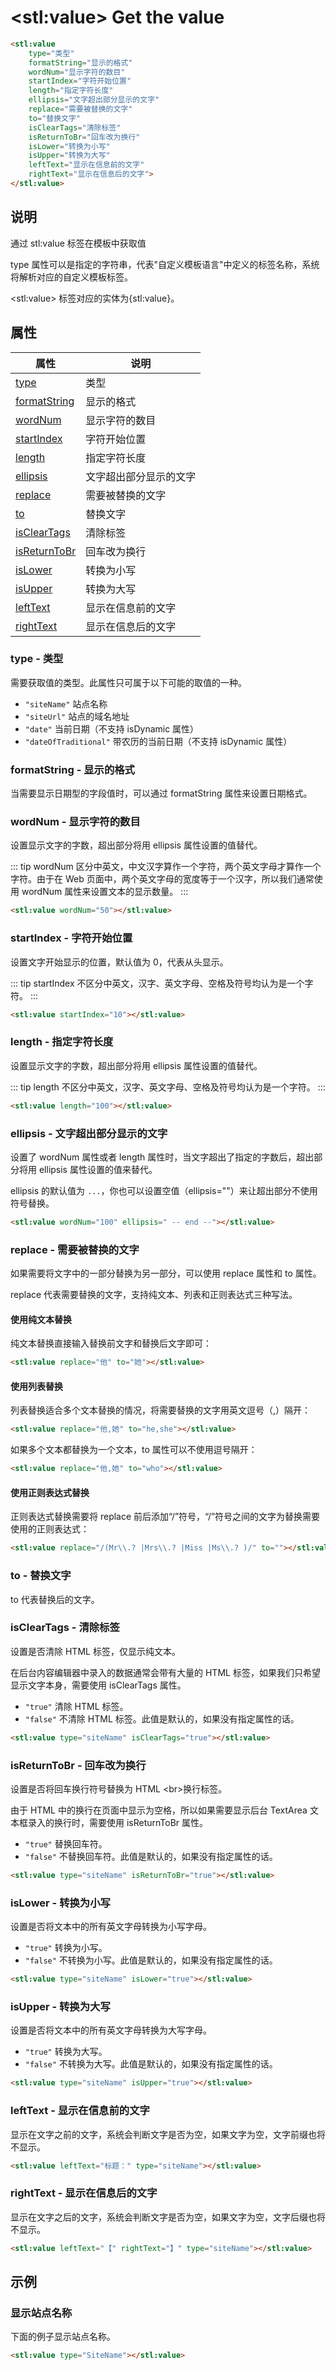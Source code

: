 ﻿---
sidebar: auto
---

# &lt;stl:value&gt; Get the value

```html
<stl:value
    type="类型"
    formatString="显示的格式"
    wordNum="显示字符的数目"
    startIndex="字符开始位置"
    length="指定字符长度"
    ellipsis="文字超出部分显示的文字"
    replace="需要被替换的文字"
    to="替换文字"
    isClearTags="清除标签"
    isReturnToBr="回车改为换行"
    isLower="转换为小写"
    isUpper="转换为大写"
    leftText="显示在信息前的文字"
    rightText="显示在信息后的文字">
</stl:value>
```

## 说明

通过 stl:value 标签在模板中获取值

type 属性可以是指定的字符串，代表"自定义模板语言"中定义的标签名称，系统将解析对应的自定义模板标签。

&lt;stl:value&gt; 标签对应的实体为{stl:value}。

## 属性

| 属性                                           | 说明                   |
|------------------------------------------------|------------------------|
| [type](#type-类型)                             | 类型                   |
| [formatString](#formatstring-显示的格式)       | 显示的格式             |
| [wordNum](#wordnum-显示字符的数目)             | 显示字符的数目         |
| [startIndex](#startindex-字符开始位置)         | 字符开始位置           |
| [length](#length-指定字符长度)                 | 指定字符长度           |
| [ellipsis](#ellipsis-文字超出部分显示的文字)   | 文字超出部分显示的文字 |
| [replace](#replace-需要被替换的文字)           | 需要被替换的文字       |
| [to](#to-替换文字)                             | 替换文字               |
| [isClearTags](#iscleartags-清除标签)           | 清除标签               |
| [isReturnToBr](#isreturntobr-回车改为换行)     | 回车改为换行           |
| [isLower](#islower-转换为小写)                 | 转换为小写             |
| [isUpper](#isupper-转换为大写)                 | 转换为大写             |
| [leftText](#lefttext-显示在信息前的文字)       | 显示在信息前的文字     |
| [rightText](#righttext-显示在信息后的文字)     | 显示在信息后的文字     |

### type - 类型

需要获取值的类型。此属性只可属于以下可能的取值的一种。

- `"siteName"` 站点名称
- `"siteUrl"` 站点的域名地址
- `"date"` 当前日期（不支持 isDynamic 属性）
- `"dateOfTraditional"` 带农历的当前日期（不支持 isDynamic 属性）

### formatString - 显示的格式

当需要显示日期型的字段值时，可以通过 formatString 属性来设置日期格式。

### wordNum - 显示字符的数目

设置显示文字的字数，超出部分将用 ellipsis 属性设置的值替代。

::: tip
wordNum 区分中英文，中文汉字算作一个字符，两个英文字母才算作一个字符。由于在 Web 页面中，两个英文字母的宽度等于一个汉字，所以我们通常使用 wordNum 属性来设置文本的显示数量。
:::

```html
<stl:value wordNum="50"></stl:value>
```

### startIndex - 字符开始位置

设置文字开始显示的位置，默认值为 0，代表从头显示。

::: tip
startIndex 不区分中英文，汉字、英文字母、空格及符号均认为是一个字符。
:::

```html
<stl:value startIndex="10"></stl:value>
```

### length - 指定字符长度

设置显示文字的字数，超出部分将用 ellipsis 属性设置的值替代。

::: tip
length 不区分中英文，汉字、英文字母、空格及符号均认为是一个字符。
:::

```html
<stl:value length="100"></stl:value>
```

### ellipsis - 文字超出部分显示的文字

设置了 wordNum 属性或者 length 属性时，当文字超出了指定的字数后，超出部分将用 ellipsis 属性设置的值来替代。

ellipsis 的默认值为 `...`，你也可以设置空值（ellipsis=""）来让超出部分不使用符号替换。

```html
<stl:value wordNum="100" ellipsis=" -- end --"></stl:value>
```

### replace - 需要被替换的文字

如果需要将文字中的一部分替换为另一部分，可以使用 replace 属性和 to 属性。

replace 代表需要替换的文字，支持纯文本、列表和正则表达式三种写法。

#### 使用纯文本替换

纯文本替换直接输入替换前文字和替换后文字即可：

```html
<stl:value replace="他" to="她"></stl:value>
```

#### 使用列表替换

列表替换适合多个文本替换的情况，将需要替换的文字用英文逗号（,）隔开：

```html
<stl:value replace="他,她" to="he,she"></stl:value>
```

如果多个文本都替换为一个文本，to 属性可以不使用逗号隔开：

```html
<stl:value replace="他,她" to="who"></stl:value>
```

#### 使用正则表达式替换

正则表达式替换需要将 replace 前后添加“/”符号，“/”符号之间的文字为替换需要使用的正则表达式：

```html
<stl:value replace="/(Mr\\.? |Mrs\\.? |Miss |Ms\\.? )/" to=""></stl:value>
```

### to - 替换文字

to 代表替换后的文字。

### isClearTags - 清除标签

设置是否清除 HTML 标签，仅显示纯文本。

在后台内容编辑器中录入的数据通常会带有大量的 HTML 标签，如果我们只希望显示文字本身，需要使用 isClearTags 属性。

- `"true"` 清除 HTML 标签。
- `"false"` 不清除 HTML 标签。此值是默认的，如果没有指定属性的话。

```html
<stl:value type="siteName" isClearTags="true"></stl:value>
```

### isReturnToBr - 回车改为换行

设置是否将回车换行符号替换为 HTML &lt;br&gt;换行标签。

由于 HTML 中的换行在页面中显示为空格，所以如果需要显示后台 TextArea 文本框录入的换行时，需要使用 isReturnToBr 属性。

- `"true"` 替换回车符。
- `"false"` 不替换回车符。此值是默认的，如果没有指定属性的话。

```html
<stl:value type="siteName" isReturnToBr="true"></stl:value>
```

### isLower - 转换为小写

设置是否将文本中的所有英文字母转换为小写字母。

- `"true"` 转换为小写。
- `"false"` 不转换为小写。此值是默认的，如果没有指定属性的话。

```html
<stl:value type="siteName" isLower="true"></stl:value>
```

### isUpper - 转换为大写

设置是否将文本中的所有英文字母转换为大写字母。

- `"true"` 转换为大写。
- `"false"` 不转换为大写。此值是默认的，如果没有指定属性的话。

```html
<stl:value type="siteName" isUpper="true"></stl:value>
```

### leftText - 显示在信息前的文字

显示在文字之前的文字，系统会判断文字是否为空，如果文字为空，文字前缀也将不显示。

```html
<stl:value leftText="标题：" type="siteName"></stl:value>
```

### rightText - 显示在信息后的文字

显示在文字之后的文字，系统会判断文字是否为空，如果文字为空，文字后缀也将不显示。

```html
<stl:value leftText="【" rightText="】" type="siteName"></stl:value>
```

## 示例

### 显示站点名称

下面的例子显示站点名称。

```html
<stl:value type="SiteName"></stl:value>
```
